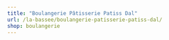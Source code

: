 ```yaml
---
title: "Boulangerie Pâtisserie Patiss Dal"
url: /la-bassee/boulangerie-patisserie-patiss-dal/
shop: boulangerie
---
```


